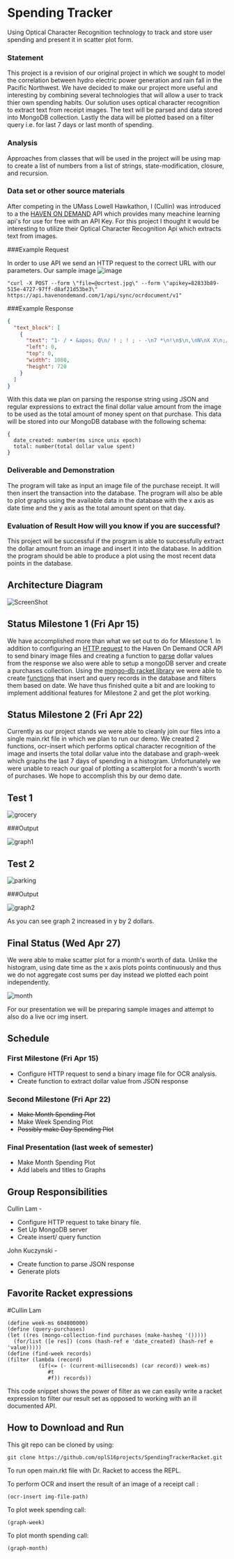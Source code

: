 # Spending Tracker 
Using Optical Character Recognition technology to track and store user spending and present it in scatter plot form. 
### Statement
This project is a revision of our original project in which we sought to model the correlation between hydro electric power generation and rain fall in the Pacific Northwest. We have decided to make our project more useful and interesting by combining several technologies that will allow a user to track thier own spending habits. Our solution uses optical character recognition to extract text from receipt images. The text will be parsed and data stored into MongoDB collection. Lastly the data will be plotted based on a filter query i.e. for last 7 days or last month of spending.  

### Analysis
Approaches from classes that will be used in the project will be using map to create a list of numbers from a list of strings, state-modification, closure, and recursion. 

### Data set or other source materials

After competing in the UMass Lowell Hawkathon, I (Cullin) was introduced to a the [HAVEN ON DEMAND][haven] API which provides many meachine learning api's for use for free with an API Key. For this project I thought it would be interesting to utilize their Optical Character Recognition Api which extracts text from images.  

###Example Request 

In order to use API we send an HTTP request to the correct URL with our parameters. Our sample image 
![image](ocrtest.jpg)

```
"curl -X POST --form \"file=@ocrtest.jpg\" --form \"apikey=82833b89-515e-4727-97ff-d8af21d53be3\" https://api.havenondemand.com/1/api/sync/ocrdocument/v1"
```


###Example Response 

```json 
{
  "text_block": [
    {
      "text": "1- / • &apos; Q\n/ ! ; ! ; - -\n7 *\n!\n$\n,\nN\nX X\n;/\n, -;t\n! .\nA\nÉ &apos; . V tx: ; &quot;4 ( X M. Craig Parker\nEN N, Installation Services Man£*8€1&apos;\ngi;&apos; X ,N&gt;\nl gael 908 Boston Turnpike\nUnit 1\nShrewsbury, MA 01545 # . *\n{\nCell 508-797-7623\nOffice 774-275-2189\nFax 608-845-6076 N\nToll Free 877-903-3768\nMartin-C-Parker@HomeDepot.corn\n! 0\n1\n1 6/\n!\nl\n£\n&quot;&quot;Nr\n*&gt; ; &quot;\nw *\n**8 4 $ • ; XM X r\n!\n&apos; ! , #\n* %\nl&quot; l ! ; , &apos;\n* •\n; . . ! A (\n• • 4 • it&apos;\n@• • 0\nI /",
      "left": 0,
      "top": 0,
      "width": 1080,
      "height": 720
    }
  ]
}

```
With this data we plan on parsing the response string using JSON and regular expressions to extract the final dollar value amount from the image to be used as the total amount of money spent on that purchase. This data will be stored into our MongoDB database with the following schema: 

```
{
  date_created: number(ms since unix epoch)
  total: number(total dollar value spent)
}
```


### Deliverable and Demonstration

The program will take as input an image file of the purchase receipt. It will then insert the transaction into the database. The program will also be able to plot graphs using the available data in the database with the x axis as date time and the y axis as the total amount spent on that day. 

### Evaluation of Result How will you know if you are successful? 

This project will be successful if the program is able to successfully extract the dollar amount from an image and insert it into the database. In addition the program should be able to produce a plot using the most recent data points in the database. 


## Architecture Diagram
![ScreenShot](https://github.com/oplS16projects/SpendingTrackerRacket/blob/master/SpendingTracker%20Diagram.png)

## Status Milestone 1  (Fri Apr 15)
We have accomplished more than what we set out to do for Milestone 1. In addition to configuring an [HTTP request][ocr] to the Haven On Demand OCR API to send binary image files and creating a function to [parse][parse] dollar values from the response we also were able to setup a mongoDB server and create a purchases collection. Using the [mongo-db racket library][mongo] we were able to create [functions][func] that insert and query records in the database and filters them based on date. We have thus finished quite a bit and are looking to implement additional features for Milestone 2 and get the plot working.  

## Status Milestone 2 (Fri Apr 22) 
Currently as our project stands we were able to cleanly join our files into a single main.rkt file in which we plan to run our demo. We created 2 functions, ocr-insert which performs optical character recognition of the image and inserts the total dollar value into the database and graph-week which graphs the last 7 days of spending in a histogram. Unfortunately we were unable to reach our goal of plotting a scatterplot for a month's worth of purchases. We hope to accomplish this by our demo date. 

## Test 1 

![grocery](https://github.com/oplS16projects/SpendingTrackerRacket/blob/master/grocerytest.jpg)

###Output

![graph1](https://github.com/oplS16projects/SpendingTrackerRacket/blob/master/graph1week1friday.png)

## Test 2 

![parking](https://github.com/oplS16projects/SpendingTrackerRacket/blob/master/parking.jpg)

###Output 

![graph2](https://github.com/oplS16projects/SpendingTrackerRacket/blob/master/graph2week1friday.png)

As you can see graph 2 increased in y by 2 dollars.  

## Final Status (Wed Apr 27) 

We were able to make scatter plot for a month's worth of data. Unlike the histogram, using date time as the x axis plots points continuously and thus we do not aggregate cost sums per day instead we plotted each point independently. 

![month](https://github.com/oplS16projects/SpendingTrackerRacket/blob/master/graphmonth.png)

For our presentation we will be preparing sample images and attempt to also do a live ocr img insert. 


## Schedule

### First Milestone (Fri Apr 15)
* Configure HTTP request to send a binary image file for OCR analysis. 
* Create function to extract dollar value from JSON response 

### Second Milestone (Fri Apr 22)
* ~~Make Month Spending Plot~~ 
* Make Week Spending Plot
* ~~Possibly make Day Spending Plot~~ 

### Final Presentation (last week of semester)
* Make Month Spending Plot
* Add labels and titles to Graphs 

## Group Responsibilities

Cullin Lam - 
  * Configure HTTP request to take binary file. 
  * Set Up MongoDB server 
  * Create insert/ query function 
  
John Kuczynski - 
  * Create function to parse JSON response 
  * Generate plots 

## Favorite Racket expressions 

#Cullin Lam 
  
  ```racket 
  (define week-ms 604800000)
  (define (query-purchases)
  (let ((res (mongo-collection-find purchases (make-hasheq '()))))
    (for/list ([e res]) (cons (hash-ref e 'date_created) (hash-ref e 'value)))))
  (define (find-week records)
  (filter (lambda (record)
            (if(<= (- (current-milliseconds) (car record)) week-ms)
               #t
               #f)) records))
  ```
  
  This code snippet shows the power of filter as we can easily write a racket expression to filter our result set as opposed to working with an ill documented API. 
  
## How to Download and Run 

This git repo can be cloned by using: 

  ```
  git clone https://github.com/oplS16projects/SpendingTrackerRacket.git
  ```
To run open main.rkt file with Dr. Racket to access the REPL. 

To perform OCR and insert the result of an image of a receipt call :

```
(ocr-insert img-file-path) 
```

To plot week spending call: 

```
(graph-week) 
```

To plot month spending call: 

```
(graph-month) 
```



<!-- Links -->
[haven]:https://www.havenondemand.com
[func]:https://github.com/oplS16projects/SpendingTrackerRacket/blob/master/mongoconnect.rkt
[mongo]:https://docs.racket-lang.org/mongodb/index.html
[parse]:https://github.com/oplS16projects/SpendingTrackerRacket/blob/master/HTML.rkt
[ocr]: https://github.com/oplS16projects/SpendingTrackerRacket/blob/master/ocrhaven.rkt

